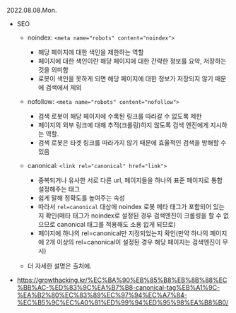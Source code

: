 2022.08.08.Mon.

- SEO

  - noindex: `<meta name="robots" content="noindex">`
    - 해당 페이지에 대한 색인을 제한하는 역할
    - 페이지에 대한 색인이란 해당 페이지에 대한 간략한 정보를 요악, 저장하는 것을 의미함
    - 로봇이 색인을 못하게 되면 해당 페이지에 대한 정보가 저장되지 않기 때문에 검색에서 제외
  - nofollow: `<meta name="robots" content="nofollow">`
    - 검색 로봇이 해당 페이지에 수록된 링크를 따라갈 수 없도록 제한
    - 페이지의 외부 링크에 대해 추적(크롤링)하지 않도록 검색 엔진에게 지시하는 역할.
    - 검색 로봇은 타겟 링크를 따라가지 않기 때문에 효율적인 검색을 방해할 수 있음
  - canonical: `<link rel="canonical" href="link">`

    - 중복되거나 유사한 서로 다른 url, 페이지들을 하나의 표준 페이지로 통합 설정해주는 태그
    - 쉽게 말해 정확도를 높여주는 속성
    - 따라서 `rel=canonical` 대상에 noindex 로봇 메타 태그가 포함되어 있는지 확인(메타 태그가 noindex로 설정된 경우 검색엔진이 크롤링을 할 수 없으므로 canonical 태그를 적용해도 소용 없게 되므로)
    - 페이지에 하나의 rel=canonical만 지정되었는지 확인(만약 하나의 페이지에 2개 이상의 rel=canonical이 설정된 경우 해당 페이지는 검색엔진이 무시)

  - 더 자세한 설명은 출처에.

- https://growthacking.kr/%EC%BA%90%EB%85%B8%EB%8B%88%EC%BB%AC-%ED%83%9C%EA%B7%B8-canonical-tag%EB%A1%9C-%EA%B2%80%EC%83%89%EC%97%94%EC%A7%84-%EC%B5%9C%EC%A0%81%ED%99%94%ED%95%98%EA%B8%B0/

